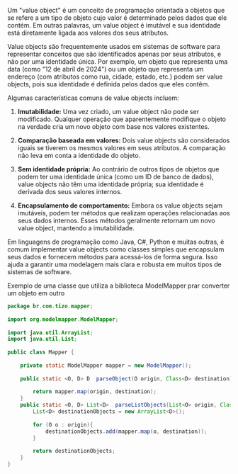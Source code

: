 Um "value object" é um conceito de programação orientada a objetos que se refere a um tipo de objeto cujo valor é determinado pelos dados que ele contém. Em outras palavras, um value object é imutável e sua identidade está diretamente ligada aos valores dos seus atributos.

Value objects são frequentemente usados em sistemas de software para representar conceitos que são identificados apenas por seus atributos, e não por uma identidade única. Por exemplo, um objeto que representa uma data (como "12 de abril de 2024") ou um objeto que representa um endereço (com atributos como rua, cidade, estado, etc.) podem ser value objects, pois sua identidade é definida pelos dados que eles contêm.

Algumas características comuns de value objects incluem:

1. **Imutabilidade:** Uma vez criado, um value object não pode ser modificado. Qualquer operação que aparentemente modifique o objeto na verdade cria um novo objeto com base nos valores existentes.

2. **Comparação baseada em valores:** Dois value objects são considerados iguais se tiverem os mesmos valores em seus atributos. A comparação não leva em conta a identidade do objeto.

3. **Sem identidade própria:** Ao contrário de outros tipos de objetos que podem ter uma identidade única (como um ID de banco de dados), value objects não têm uma identidade própria; sua identidade é derivada dos seus valores internos.

4. **Encapsulamento de comportamento:** Embora os value objects sejam imutáveis, podem ter métodos que realizam operações relacionadas aos seus dados internos. Esses métodos geralmente retornam um novo value object, mantendo a imutabilidade.

Em linguagens de programação como Java, C#, Python e muitas outras, é comum implementar value objects como classes simples que encapsulam seus dados e fornecem métodos para acessá-los de forma segura. Isso ajuda a garantir uma modelagem mais clara e robusta em muitos tipos de sistemas de software.


Exemplo de uma classe que utiliza a biblioteca ModelMapper prar converter um objeto em outro

```java
package br.com.tizo.mapper;  
  
import org.modelmapper.ModelMapper;  
  
import java.util.ArrayList;  
import java.util.List;  
  
public class Mapper {  
  
    private static ModelMapper mapper = new ModelMapper();  
  
    public static <O, D> D  parseObject(O origin, Class<D> destination) {  
  
        return mapper.map(origin, destination);  
    }  
    public static <O, D> List<D>  parseListObjects(List<O> origin, Class<D> destination) {  
        List<D> destinationObjects = new ArrayList<D>();  
  
        for (O o : origin){  
            destinationObjects.add(mapper.map(o, destination));  
        }  
  
        return destinationObjects;  
    }  
}
```

